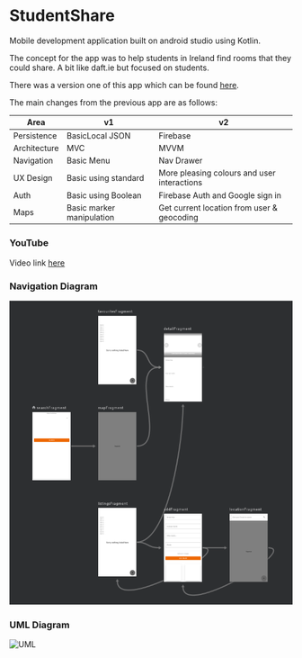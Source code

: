 ﻿# StudentShare

Mobile development application built on android studio using Kotlin.

The concept for the app was to help students in Ireland find rooms that they could share. A bit like daft.ie but focused on students.

There was a version one of this app which can be found [here](https://github.com/Berncat/StudentShareIreland).

The main changes from the previous app are as follows:



| Area | v1 | v2 |
| ---- | -- | -- |
| Persistence | BasicLocal JSON | Firebase |
| Architecture | MVC | MVVM |
| Navigation | Basic Menu | Nav Drawer |
| UX Design| Basic using standard | More pleasing colours and user interactions |
| Auth| Basic using Boolean | Firebase Auth and Google sign in |
| Maps| Basic marker manipulation | Get current location from user & geocoding |

### YouTube
Video link [here](https://youtu.be/yLcmsPnJcrc)

### Navigation Diagram
![Nav](https://github.com/Berncat/StudentShare/blob/2f2c19592737d6372db5322de8da758d5d144afa/Nav%20Diagram.PNG)

### UML Diagram
![UML](https://github.com/Berncat/StudentShare/blob/2f2c19592737d6372db5322de8da758d5d144afa/uml.png)
